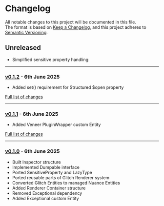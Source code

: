 # Changelog

All notable changes to this project will be documented in this file.<br>
The format is based on [Keep a Changelog](https://keepachangelog.com/en/1.0.0/),
and this project adheres to [Semantic Versioning](https://semver.org/spec/v2.0.0.html).

## Unreleased
- Simplified sensitive property handling

---

### [v0.1.2](https://github.com/decodelabs/nuance/commits/v0.1.2) - 6th June 2025

- Added set() requirement for Structured $open property

[Full list of changes](https://github.com/decodelabs/nuance/compare/v0.1.1...v0.1.2)

---

### [v0.1.1](https://github.com/decodelabs/nuance/commits/v0.1.1) - 6th June 2025

- Added Veneer PluginWrapper custom Entity

[Full list of changes](https://github.com/decodelabs/nuance/compare/v0.1.0...v0.1.1)

---

### [v0.1.0](https://github.com/decodelabs/nuance/commits/v0.1.0) - 6th June 2025

- Built Inspector structure
- Implemented Dumpable interface
- Ported SensitiveProperty and LazyType
- Ported reusable parts of Glitch Renderer system
- Converted Glitch Entities to managed Nuance Entities
- Added Renderer Container structure
- Removed Exceptional dependency
- Added Exceptional custom Entity
